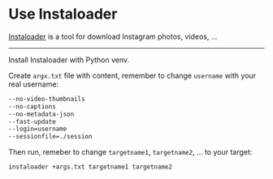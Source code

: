 # Use Instaloader

[Instaloader](https://instaloader.github.io/) is a tool for download Instagram photos, videos, ...

---

Install Instaloader with Python venv.

Create `argx.txt` file with content, remember to change `username` with your real username:

```txt
--no-video-thumbnails
--no-captions
--no-metadata-json
--fast-update
--login=username
--sessionfile=./session
```

Then run, remeber to change `targetname1`, `targetname2`, ... to your target:

```sh
instaloader +args.txt targetname1 targetname2
```
